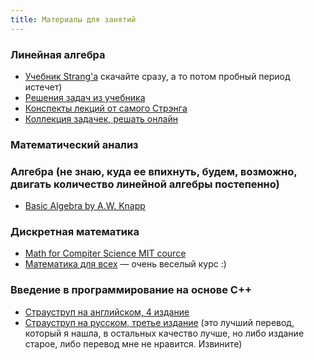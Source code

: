 ```yaml
---
title: Материалы для занятий
---
```

### Линейная алгебра

- [Учебник Strang'a](https://ru.scribd.com/document/344711624/Gilbert-Strang-Introduction-to-Linear-Algebra-Wellesley-Cambridge-Press-2016) скачайте сразу, а то потом пробный период истечет)
- [Решения задач из учебника](https://ocw.mit.edu/courses/mathematics/18-06-linear-algebra-spring-2010/assignments/)
- [Конспекты лекций от самого Стрэнга](https://github.com/stevengj/1806/blob/master/summaries.md)
- [Коллекция задачек, решать онлайн](https://www.lem.ma/books/VBS92YDYuscc5-lK/problems)

### Математический анализ

### Алгебра (не знаю, куда ее впихнуть, будем, возможно, двигать количество линейной алгебры постепенно)
- [Basic Algebra by A.W. Knapp](http://www.math.stonybrook.edu/~aknapp/download/b2-alg-inside.pdf)

### Дискретная математика
- [Math for Compiter Science MIT cource](https://ocw.mit.edu/courses/electrical-engineering-and-computer-science/6-042j-mathematics-for-computer-science-fall-2010/video-lectures/)
- [Математика для всех](https://www.coursera.org/learn/matematika-dlya-vseh/) — очень веселый курс :)

### Введение в программирование на основе С++
- [Страуструп на английском, 4 издание](https://github.com/BestSonny/materials/blob/master/The%20C%2B%2B%20Programming%20Language%20%5B4th%20Edition%5D%20-%20Bjarne%20Stroustrup.pdf)
- [Страуструп на русском, третье издание](https://vk.com/doc10903696_260098201?hash=e166ab89f4440cdccf&dl=bf9a4e422eaea0d660) (это лучший перевод, который я нашла, в остальных качество лучше, но либо издание старое, либо перевод мне не нравится. Извините) 
